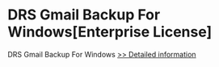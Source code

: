 # DRS Gmail Backup For Windows[Enterprise License]
DRS Gmail Backup For Windows
[>> Detailed information](https://secure.shareit.com/shareit/product.html?productid=301004186&affiliateid=200057808)